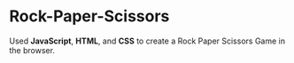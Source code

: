 # Rock-Paper-Scissors

Used **JavaScript**, **HTML**, and **CSS** to create a Rock Paper Scissors Game in the browser.
